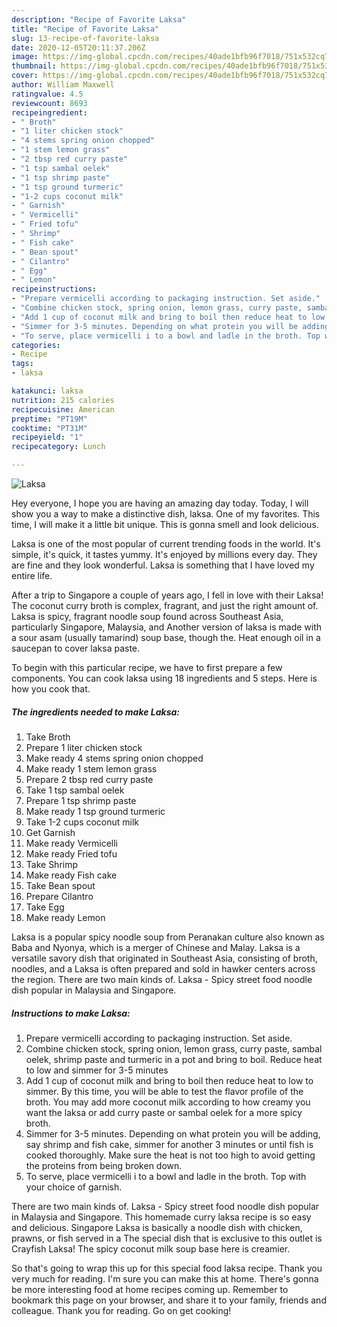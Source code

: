 ```yaml
---
description: "Recipe of Favorite Laksa"
title: "Recipe of Favorite Laksa"
slug: 13-recipe-of-favorite-laksa
date: 2020-12-05T20:11:37.206Z
image: https://img-global.cpcdn.com/recipes/40ade1bfb96f7018/751x532cq70/laksa-recipe-main-photo.jpg
thumbnail: https://img-global.cpcdn.com/recipes/40ade1bfb96f7018/751x532cq70/laksa-recipe-main-photo.jpg
cover: https://img-global.cpcdn.com/recipes/40ade1bfb96f7018/751x532cq70/laksa-recipe-main-photo.jpg
author: William Maxwell
ratingvalue: 4.5
reviewcount: 8693
recipeingredient:
- " Broth"
- "1 liter chicken stock"
- "4 stems spring onion chopped"
- "1 stem lemon grass"
- "2 tbsp red curry paste"
- "1 tsp sambal oelek"
- "1 tsp shrimp paste"
- "1 tsp ground turmeric"
- "1-2 cups coconut milk"
- " Garnish"
- " Vermicelli"
- " Fried tofu"
- " Shrimp"
- " Fish cake"
- " Bean spout"
- " Cilantro"
- " Egg"
- " Lemon"
recipeinstructions:
- "Prepare vermicelli according to packaging instruction. Set aside."
- "Combine chicken stock, spring onion, lemon grass, curry paste, sambal oelek, shrimp paste and turmeric in a pot and bring to boil. Reduce heat to low and simmer for 3-5 minutes"
- "Add 1 cup of coconut milk and bring to boil then reduce heat to low to simmer. By this time, you will be able to test the flavor profile of the broth. You may add more coconut milk according to how creamy you want the laksa or add curry paste or sambal oelek for a more spicy broth."
- "Simmer for 3-5 minutes. Depending on what protein you will be adding, say shrimp and fish cake, simmer for another 3 minutes or until fish is cooked thoroughly. Make sure the heat is not too high to avoid getting the proteins from being broken down."
- "To serve, place vermicelli i to a bowl and ladle in the broth. Top with your choice of garnish."
categories:
- Recipe
tags:
- laksa

katakunci: laksa 
nutrition: 215 calories
recipecuisine: American
preptime: "PT19M"
cooktime: "PT31M"
recipeyield: "1"
recipecategory: Lunch

---
```



![Laksa](https://img-global.cpcdn.com/recipes/40ade1bfb96f7018/751x532cq70/laksa-recipe-main-photo.jpg)

Hey everyone, I hope you are having an amazing day today. Today, I will show you a way to make a distinctive dish, laksa. One of my favorites. This time, I will make it a little bit unique. This is gonna smell and look delicious.

Laksa is one of the most popular of current trending foods in the world. It's simple, it's quick, it tastes yummy. It's enjoyed by millions every day. They are fine and they look wonderful. Laksa is something that I have loved my entire life.

After a trip to Singapore a couple of years ago, I fell in love with their Laksa! The coconut curry broth is complex, fragrant, and just the right amount of. Laksa is spicy, fragrant noodle soup found across Southeast Asia, particularly Singapore, Malaysia, and Another version of laksa is made with a sour asam (usually tamarind) soup base, though the. Heat enough oil in a saucepan to cover laksa paste.


To begin with this particular recipe, we have to first prepare a few components. You can cook laksa using 18 ingredients and 5 steps. Here is how you cook that.

<!--inarticleads1-->

##### The ingredients needed to make Laksa:

1. Take  Broth
1. Prepare 1 liter chicken stock
1. Make ready 4 stems spring onion chopped
1. Make ready 1 stem lemon grass
1. Prepare 2 tbsp red curry paste
1. Take 1 tsp sambal oelek
1. Prepare 1 tsp shrimp paste
1. Make ready 1 tsp ground turmeric
1. Take 1-2 cups coconut milk
1. Get  Garnish
1. Make ready  Vermicelli
1. Make ready  Fried tofu
1. Take  Shrimp
1. Make ready  Fish cake
1. Take  Bean spout
1. Prepare  Cilantro
1. Take  Egg
1. Make ready  Lemon


Laksa is a popular spicy noodle soup from Peranakan culture also known as Baba and Nyonya, which is a merger of Chinese and Malay. Laksa is a versatile savory dish that originated in Southeast Asia, consisting of broth, noodles, and a Laksa is often prepared and sold in hawker centers across the region. There are two main kinds of. Laksa - Spicy street food noodle dish popular in Malaysia and Singapore. 

<!--inarticleads2-->

##### Instructions to make Laksa:

1. Prepare vermicelli according to packaging instruction. Set aside.
1. Combine chicken stock, spring onion, lemon grass, curry paste, sambal oelek, shrimp paste and turmeric in a pot and bring to boil. Reduce heat to low and simmer for 3-5 minutes
1. Add 1 cup of coconut milk and bring to boil then reduce heat to low to simmer. By this time, you will be able to test the flavor profile of the broth. You may add more coconut milk according to how creamy you want the laksa or add curry paste or sambal oelek for a more spicy broth.
1. Simmer for 3-5 minutes. Depending on what protein you will be adding, say shrimp and fish cake, simmer for another 3 minutes or until fish is cooked thoroughly. Make sure the heat is not too high to avoid getting the proteins from being broken down.
1. To serve, place vermicelli i to a bowl and ladle in the broth. Top with your choice of garnish.


There are two main kinds of. Laksa - Spicy street food noodle dish popular in Malaysia and Singapore. This homemade curry laksa recipe is so easy and delicious. Singapore Laksa is basically a noodle dish with chicken, prawns, or fish served in a The special dish that is exclusive to this outlet is Crayfish Laksa! The spicy coconut milk soup base here is creamier. 

So that's going to wrap this up for this special food laksa recipe. Thank you very much for reading. I'm sure you can make this at home. There's gonna be more interesting food at home recipes coming up. Remember to bookmark this page on your browser, and share it to your family, friends and colleague. Thank you for reading. Go on get cooking!
